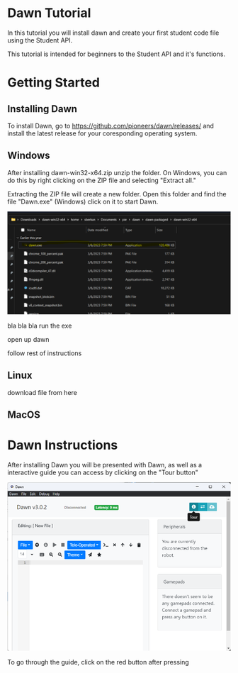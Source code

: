 # Dawn Tutorial

In this tutorial you will install dawn and create your first student code file using the Student API.

This tutorial is intended for beginners to the Student API and it's functions.

# Getting Started

## Installing Dawn

To install Dawn, go to https://github.com/pioneers/dawn/releases/ and install the latest release for your coresponding operating system.

## Windows

After installing dawn-win32-x64.zip unzip the folder. On Windows, you can do this by right clicking on the ZIP file and selecting "Extract all."

Extracting the ZIP file will create a new folder. Open this folder and find the file "Dawn.exe" (Windows) click on it to start Dawn.

![Dawn.exe](image.png)

bla bla bla run the exe

open up dawn

follow rest of instructions

## Linux
download file from here


## MacOS

# Dawn Instructions

After installing Dawn you will be presented with Dawn, as well as a interactive guide you can access by clicking on the "Tour button"

![Dawn Starting guide](image-1.png)

To go through the guide, click on the red button after pressing
